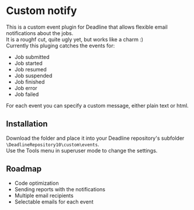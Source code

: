 # Custom notify
 
 This is a custom event plugin for Deadline that allows flexible email notifications about the jobs.<br>
 It is a roughf cut, quite ugly yet, but works like a charm :)<br>
 Currently this pluging catches the events for:
 - Job submitted
 - Job started
 - Job resumed
 - Job suspended
 - Job finished
 - Job error
 - Job failed
 
 For each event you can specify a custom message, either plain text or html.
 
## Installation
 
Download the folder and place it into your Deadline repository's subfolder `\DeadlineRepository10\custom\events`.<br>
Use the Tools menu in superuser mode to change the settings.

## Roadmap

- Code optimization
- Sending reports with the notifications
- Multiple email recipients
- Selectable emails for each event
